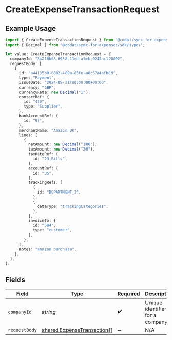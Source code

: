 # CreateExpenseTransactionRequest

## Example Usage

```typescript
import { CreateExpenseTransactionRequest } from "@codat/sync-for-expenses/sdk/models/operations";
import { Decimal } from "@codat/sync-for-expenses/sdk/types";

let value: CreateExpenseTransactionRequest = {
  companyId: "8a210b68-6988-11ed-a1eb-0242ac120002",
  requestBody: [
    {
      id: "a44135b0-6882-489a-83fe-a0c57a4afb19",
      type: "Payment",
      issueDate: "2024-05-21T00:00:00+00:00",
      currency: "GBP",
      currencyRate: new Decimal("1"),
      contactRef: {
        id: "430",
        type: "Supplier",
      },
      bankAccountRef: {
        id: "97",
      },
      merchantName: "Amazon UK",
      lines: [
        {
          netAmount: new Decimal("100"),
          taxAmount: new Decimal("20"),
          taxRateRef: {
            id: "23_Bills",
          },
          accountRef: {
            id: "35",
          },
          trackingRefs: [
            {
              id: "DEPARTMENT_3",
            },
            {
              dataType: "trackingCategories",
            },
          ],
          invoiceTo: {
            id: "504",
            type: "customer",
          },
        },
      ],
      notes: "amazon purchase",
    },
  ],
};
```

## Fields

| Field                                                                           | Type                                                                            | Required                                                                        | Description                                                                     | Example                                                                         |
| ------------------------------------------------------------------------------- | ------------------------------------------------------------------------------- | ------------------------------------------------------------------------------- | ------------------------------------------------------------------------------- | ------------------------------------------------------------------------------- |
| `companyId`                                                                     | *string*                                                                        | :heavy_check_mark:                                                              | Unique identifier for a company.                                                | 8a210b68-6988-11ed-a1eb-0242ac120002                                            |
| `requestBody`                                                                   | [shared.ExpenseTransaction](../../../sdk/models/shared/expensetransaction.md)[] | :heavy_minus_sign:                                                              | N/A                                                                             |                                                                                 |